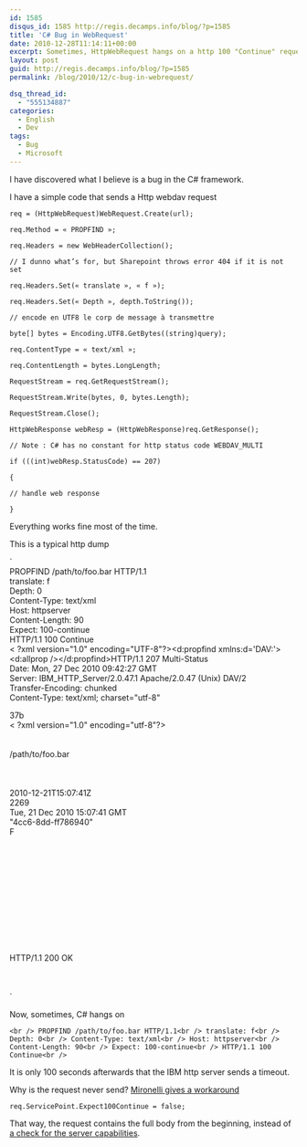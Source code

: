 ```yaml
---
id: 1585
disqus_id: 1585 http://regis.decamps.info/blog/?p=1585
title: 'C# Bug in WebRequest'
date: 2010-12-28T11:14:11+00:00
excerpt: Sometimes, HttpWebRequest hangs on a http 100 "Continue" request
layout: post
guid: http://regis.decamps.info/blog/?p=1585
permalink: /blog/2010/12/c-bug-in-webrequest/

dsq_thread_id:
  - "555134887"
categories:
  - English
  - Dev
tags:
  - Bug
  - Microsoft
---
```

I have discovered what I believe is a bug in the C# framework.

I have a simple code that sends a Http webdav request
  
```
req = (HttpWebRequest)WebRequest.Create(url);
  
req.Method = « PROPFIND »;
  
req.Headers = new WebHeaderCollection();
  
// I dunno what’s for, but Sharepoint throws error 404 if it is not set
  
req.Headers.Set(« translate », « f »);
  
req.Headers.Set(« Depth », depth.ToString());

// encode en UTF8 le corp de message à transmettre
  
byte[] bytes = Encoding.UTF8.GetBytes((string)query);

req.ContentType = « text/xml »;
  
req.ContentLength = bytes.LongLength;

RequestStream = req.GetRequestStream();
  
RequestStream.Write(bytes, 0, bytes.Length);
  
RequestStream.Close();
  
HttpWebResponse webResp = (HttpWebResponse)req.GetResponse();
  
// Note : C# has no constant for http status code WEBDAV_MULTI
  
if (((int)webResp.StatusCode) == 207)
      
{
   
// handle web response
       
}
```

Everything works fine most of the time.

This is a typical http dump
  
`<br />
PROPFIND /path/to/foo.bar HTTP/1.1<br />
translate: f<br />
Depth: 0<br />
Content-Type: text/xml<br />
Host: httpserver<br />
Content-Length: 90<br />
Expect: 100-continue<br />
HTTP/1.1 100 Continue<br />
< ?xml version="1.0" encoding="UTF-8"?><d:propfind xmlns:d='DAV:'><d:allprop /></d:propfind>HTTP/1.1 207 Multi-Status<br />
Date: Mon, 27 Dec 2010 09:42:27 GMT<br />
Server: IBM_HTTP_Server/2.0.47.1 Apache/2.0.47 (Unix) DAV/2<br />
Transfer-Encoding: chunked<br />
Content-Type: text/xml; charset="utf-8"</p>
<p>37b<br />
< ?xml version="1.0" encoding="utf-8"?><br /><d:multistatus xmlns: D="DAV:" xmlns:ns0="DAV:"><br /><d:response xmlns:lp1="DAV:" xmlns:lp2="http://apache.org/dav/props/"><br /><d:href>/path/to/foo.bar</d:href><br /><d:propstat><br /><d:prop><br /><lp1:resourcetype /><br /><lp1:creationdate>2010-12-21T15:07:41Z</lp1:creationdate><br /><lp1:getcontentlength>2269</lp1:getcontentlength><br /><lp1:getlastmodified>Tue, 21 Dec 2010 15:07:41 GMT</lp1:getlastmodified><br /><lp1:getetag>"4cc6-8dd-ff786940"</lp1:getetag><br /><lp2:executable>F</lp2:executable><br /><d:supportedlock><br /><d:lockentry><br /><d:lockscope><d:exclusive /></d:lockscope><br /><d:locktype><d:write /></d:locktype><br /></d:lockentry><br /><d:lockentry><br /><d:lockscope><d:shared /></d:lockscope><br /><d:locktype><d:write /></d:locktype><br /></d:lockentry><br /></d:supportedlock><br /><d:lockdiscovery /><br /></d:prop><br /><d:status>HTTP/1.1 200 OK</d:status><br /></d:propstat><br /></d:response><br /></d:multistatus><br />
` 

Now, sometimes, C# hangs on
  
`<br />
PROPFIND /path/to/foo.bar HTTP/1.1<br />
translate: f<br />
Depth: 0<br />
Content-Type: text/xml<br />
Host: httpserver<br />
Content-Length: 90<br />
Expect: 100-continue<br />
HTTP/1.1 100 Continue<br />
` 

It is only 100 seconds afterwards that the IBM http server sends a timeout.

Why is the request never send? [Mironelli gives a workaround](http://haacked.com/archive/2004/05/15/http-web-request-expect-100-continue.aspx#1908)
  
```
req.ServicePoint.Expect100Continue = false;
```

That way, the request contains the full body from the beginning, instead of [a check for the server capabilities](http://www.w3.org/Protocols/rfc2616/rfc2616-sec8.html#sec8.2.3).
